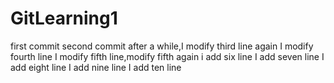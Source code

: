 # GitLearning1
first commit
second commit
after a while,I modify third line again
I modify fourth line
I modify fifth line,modify fifth again
i add six line
I add seven line
I add eight line
I add nine line
I add ten line

